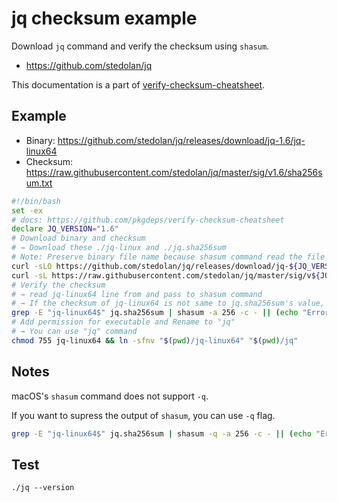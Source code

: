 # jq checksum example

Download `jq` command and verify the checksum using `shasum`.

- https://github.com/stedolan/jq

This documentation is a part of [verify-checksum-cheatsheet](https://github.com/pkgdeps/verify-checksum-cheatsheet).

## Example

- Binary: https://github.com/stedolan/jq/releases/download/jq-1.6/jq-linux64
- Checksum: https://raw.githubusercontent.com/stedolan/jq/master/sig/v1.6/sha256sum.txt

```bash
#!/bin/bash
set -ex
# docs: https://github.com/pkgdeps/verify-checksum-cheatsheet
declare JQ_VERSION="1.6"
# Download binary and checksum
# → Download these ./jq-linux and ./jq.sha256sum
# Note: Preserve binary file name because shasum command read the file name like "jq-linux64"
curl -sLO https://github.com/stedolan/jq/releases/download/jq-${JQ_VERSION}/jq-linux64 && \
curl -sL https://raw.githubusercontent.com/stedolan/jq/master/sig/v${JQ_VERSION}/sha256sum.txt -o jq.sha256sum
# Verify the checksum
# → read jq-linux64 line from and pass to shasum command
# → If the checksum of jq-linux64 is not same to jq.sha256sum's value, show error and exit 1
grep -E "jq-linux64$" jq.sha256sum | shasum -a 256 -c - || (echo "Error: Not match jq SHA256." && exit 1)
# Add permission for executable and Rename to "jq"
# → You can use "jq" command
chmod 755 jq-linux64 && ln -sfnv "$(pwd)/jq-linux64" "$(pwd)/jq"
```

## Notes

macOS's `shasum` command does not support `-q`.

If you want to supress the output of `shasum`, you can use `-q` flag.

```bash
grep -E "jq-linux64$" jq.sha256sum | shasum -q -a 256 -c - || (echo "Error: Not match jq SHA256." && exit 1)
```

## Test

    ./jq --version

